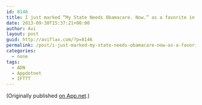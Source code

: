 ```yaml
---
id: 8146
title: I just marked “My State Needs Obamacare. Now.” as a favorite in Readability. http://www.readability.com/articles/vuvp1tce
date: 2013-09-30T15:37:21+00:00
author: Avi
layout: post
guid: http://aviflax.com/?p=8146
permalink: /post/i-just-marked-my-state-needs-obamacare-now-as-a-favorite-in-readability-httpwww-readability-comarticlesvuvp1tce/
categories:
  - none
tags:
  - ADN
  - Appdotnet
  - IFTTT
---
```

(Originally published [on App.net](http://alpha.app.net/aviflax/post/11882935).)